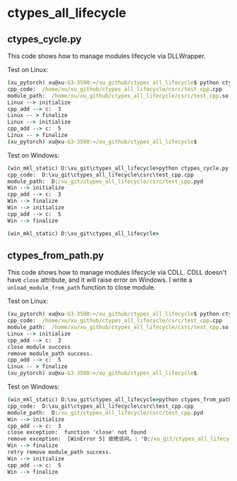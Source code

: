 # ctypes_all_lifecycle

## ctypes_cycle.py
This code shows how to manage modules lifecycle via DLLWrapper.

Test on Linux:
```cmd
(xu_pytorch) xu@xu-G3-3590:~/xu_github/ctypes_all_lifecycle$ python ctypes_cycle.py
cpp_code:  /home/xu/xu_github/ctypes_all_lifecycle/csrc/test_cpp.cpp
module_path:  /home/xu/xu_github/ctypes_all_lifecycle/csrc/test_cpp.so
Linux --> initialize
cpp_add --> c:  3
Linux -- > finalize
Linux --> initialize
cpp_add --> c:  5
Linux -- > finalize
(xu_pytorch) xu@xu-G3-3590:~/xu_github/ctypes_all_lifecycle$
```

Test on Windows:
```cmd
(win_mkl_static) D:\xu_git\ctypes_all_lifecycle>python ctypes_cycle.py
cpp_code:  D:\xu_git\ctypes_all_lifecycle\csrc\test_cpp.cpp
module_path:  D:/xu_git/ctypes_all_lifecycle/csrc/test_cpp.pyd
Win --> initialize
cpp_add --> c:  3
Win --> finalize
Win --> initialize
cpp_add --> c:  5
Win --> finalize

(win_mkl_static) D:\xu_git\ctypes_all_lifecycle>
```

## ctypes_from_path.py
This code shows how to manage modules lifecycle via CDLL. CDLL doesn't have `close` attribute, and it will raise error on Windows. I write a `unload_module_from_path` function to close module.

Test on Linux:
```cmd
(xu_pytorch) xu@xu-G3-3590:~/xu_github/ctypes_all_lifecycle$ python ctypes_from_path.py
cpp_code:  /home/xu/xu_github/ctypes_all_lifecycle/csrc/test_cpp.cpp
module_path:  /home/xu/xu_github/ctypes_all_lifecycle/csrc/test_cpp.so
Linux --> initialize
cpp_add --> c:  3
close module success
remove module_path success.
cpp_add --> c:  5
Linux -- > finalize
(xu_pytorch) xu@xu-G3-3590:~/xu_github/ctypes_all_lifecycle$
```

Test on Windows:
```cmd
(win_mkl_static) D:\xu_git\ctypes_all_lifecycle>python ctypes_from_path.py
cpp_code:  D:\xu_git\ctypes_all_lifecycle\csrc\test_cpp.cpp
module_path:  D:/xu_git/ctypes_all_lifecycle/csrc/test_cpp.pyd
Win --> initialize
cpp_add --> c:  3
close exception:  function 'close' not found
remove exception:  [WinError 5] 拒绝访问。: 'D:/xu_git/ctypes_all_lifecycle/csrc/test_cpp.pyd'
Win --> finalize
retry remove module_path success.
Win --> initialize
cpp_add --> c:  5
Win --> finalize
```